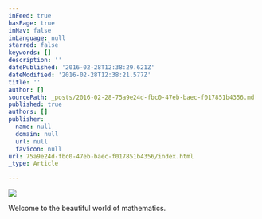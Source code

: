 ```yaml
---
inFeed: true
hasPage: true
inNav: false
inLanguage: null
starred: false
keywords: []
description: ''
datePublished: '2016-02-28T12:38:29.621Z'
dateModified: '2016-02-28T12:38:21.577Z'
title: ''
author: []
sourcePath: _posts/2016-02-28-75a9e24d-fbc0-47eb-baec-f017851b4356.md
published: true
authors: []
publisher:
  name: null
  domain: null
  url: null
  favicon: null
url: 75a9e24d-fbc0-47eb-baec-f017851b4356/index.html
_type: Article

---
```

![](https://the-grid-user-content.s3-us-west-2.amazonaws.com/cccb60a4-01a8-45b8-a703-3a70019e0c58.png)

Welcome to the beautiful world of mathematics.